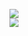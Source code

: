 [![](https://img.shields.io/badge/Made%20With-Github%20Spray-lightgrey.svg?style=for-the-badge&logo=github)](https://github.com/Annihil/github-spray#25474)  
[![](https://i.imgur.com/2DrTn0Z.gif)](https://github.com/Annihil/github-spray)